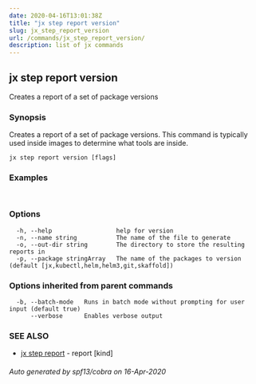 ```yaml
---
date: 2020-04-16T13:01:38Z
title: "jx step report version"
slug: jx_step_report_version
url: /commands/jx_step_report_version/
description: list of jx commands
---
```

## jx step report version

Creates a report of a set of package versions

### Synopsis

Creates a report of a set of package versions. This command is typically used inside images to determine what tools are inside.

```
jx step report version [flags]
```

### Examples

```
  
```

### Options

```
  -h, --help                  help for version
  -n, --name string           The name of the file to generate
  -o, --out-dir string        The directory to store the resulting reports in
  -p, --package stringArray   The name of the packages to version (default [jx,kubectl,helm,helm3,git,skaffold])
```

### Options inherited from parent commands

```
  -b, --batch-mode   Runs in batch mode without prompting for user input (default true)
      --verbose      Enables verbose output
```

### SEE ALSO

* [jx step report](/commands/jx_step_report/)	 - report [kind]

###### Auto generated by spf13/cobra on 16-Apr-2020
